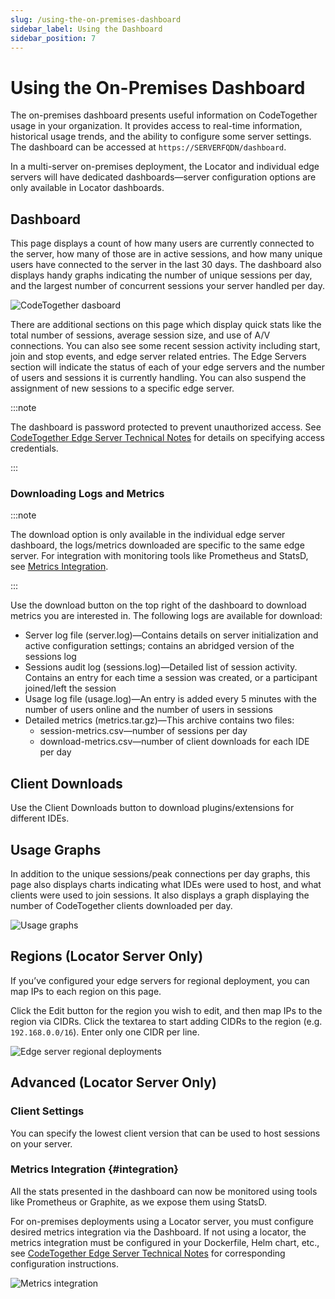 ```yaml
---
slug: /using-the-on-premises-dashboard
sidebar_label: Using the Dashboard
sidebar_position: 7
---
```


# Using the On-Premises Dashboard

The on-premises dashboard presents useful information on CodeTogether usage in your organization. It provides access to real-time information, historical usage trends, and the ability to configure some server settings. The dashboard can be accessed at `https://SERVERFQDN/dashboard`.

In a multi-server on-premises deployment, the Locator and individual edge servers will have dedicated dashboards—server configuration options are only available in Locator dashboards.

## Dashboard

This page displays a count of how many users are currently connected to the server, how many of those are in active sessions, and how many unique users have connected to the server in the last 30 days. The dashboard also displays handy graphs indicating the number of unique sessions per day, and the largest number of concurrent sessions your server handled per day.

![CodeTogether dasboard](/img/using-the-on-premises-dashboard/dashboard_dashboard.png)

There are additional sections on this page which display quick stats like the total number of sessions, average session size, and use of A/V connections. You can also see some recent session activity including start, join and stop events, and edge server related entries. The Edge Servers section will indicate the status of each of your edge servers and the number of users and sessions it is currently handling. You can also suspend the assignment of new sessions to a specific edge server.

:::note

The dashboard is password protected to prevent unauthorized access. See [CodeTogether Edge Server Technical Notes](edge-server-technical-notes.md/) for details on specifying access credentials.

:::

### Downloading Logs and Metrics

:::note

The download option is only available in the individual edge server dashboard, the logs/metrics downloaded are specific to the same edge server. For integration with monitoring tools like Prometheus and StatsD, see [Metrics Integration](#integration).

:::

Use the download button on the top right of the dashboard to download metrics you are interested in. The following logs are available for download:

- Server log file (server.log)—Contains details on server initialization and active configuration settings; contains an abridged version of the sessions log
- Sessions audit log (sessions.log)—Detailed list of session activity. Contains an entry for each time a session was created, or a participant joined/left the session
- Usage log file (usage.log)—An entry is added every 5 minutes with the number of users online and the number of users in sessions
- Detailed metrics (metrics.tar.gz)—This archive contains two files:
    - session-metrics.csv—number of sessions per day
    - download-metrics.csv—number of client downloads for each IDE per day
 
## Client Downloads

Use the Client Downloads button to download plugins/extensions for different IDEs.

## Usage Graphs

In addition to the unique sessions/peak connections per day graphs, this page also displays charts indicating what IDEs were used to host, and what clients were used to join sessions. It also displays a graph displaying the number of CodeTogether clients downloaded per day.

![Usage graphs](/img/using-the-on-premises-dashboard/dashboard_usage_graphs.png)

## Regions (Locator Server Only)
If you’ve configured your edge servers for regional deployment, you can map IPs to each region on this page.

Click the Edit button for the region you wish to edit, and then map IPs to the region via CIDRs. Click the textarea to start adding CIDRs to the region (e.g. `192.168.0.0/16`). Enter only one CIDR per line.

![Edge server regional deployments](/img/using-the-on-premises-dashboard/dashboard_regional.png)


## Advanced (Locator Server Only) 

### Client Settings

You can specify the lowest client version that can be used to host sessions on your server.

### Metrics Integration {#integration}

All the stats presented in the dashboard can now be monitored using tools like Prometheus or Graphite, as we expose them using StatsD.

For on-premises deployments using a Locator server, you must configure desired metrics integration via the Dashboard. If not using a locator, the metrics integration must be configured in your Dockerfile, Helm chart, etc., see [CodeTogether Edge Server Technical Notes](edge-server-technical-notes.md) for corresponding configuration instructions.

![Metrics integration](/img/using-the-on-premises-dashboard/dashboard_metrics.png)